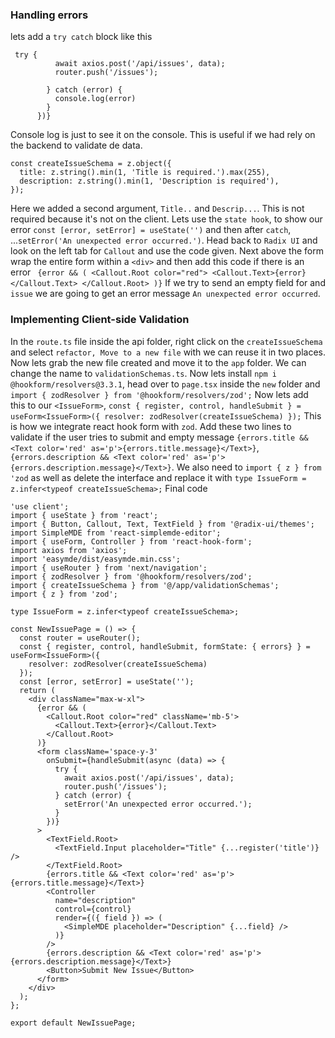 ### Handling errors
lets add a `try catch` block like this
```
 try {
          await axios.post('/api/issues', data);
          router.push('/issues');
          
        } catch (error) {
          console.log(error)
        }
      })}
```
Console log is just to see it on the console. This is useful if we had rely on the backend to validate de data.
```
const createIssueSchema = z.object({
  title: z.string().min(1, 'Title is required.').max(255),
  description: z.string().min(1, 'Description is required'),
});
```
Here we added a second argument, `Title..` and `Descrip...`. This is not required because it's not on the client. Lets use the `state hook`,
to show our error `const [error, setError] = useState('')` and then after `catch`, ...`setError('An unexpected error occurred.')`. Head back to
`Radix UI` and look on the left tab for `Callout` and use the code given. Next above the form wrap the entire form within a `<div>` and then add 
this code if there is an error ```
{error && (
        <Callout.Root color="red">
          <Callout.Text>{error}</Callout.Text>
        </Callout.Root>
      )}```
If we try to send an empty field for and `issue` we are going to get an error message `An unexpected error occurred`.


### Implementing Client-side Validation
In the `route.ts` file inside the api folder, right click on the `createIssueSchema` and select `refactor, Move to a new file` with we can reuse it in two places. Now lets grab the new file created and move it to the `app` folder. We can change the name to `validationSchemas.ts`. Now lets install `npm i @hookform/resolvers@3.3.1`, head over to `page.tsx` inside the `new` folder and `import { zodResolver } from '@hookform/resolvers/zod';` Now lets add this to our `<IssueForm>`, `const { register, control, handleSubmit } = useForm<IssueForm>({
    resolver: zodResolver(createIssueSchema)
  });` This is how we integrate react hook form with `zod`. Add these two lines to validate if the user tries to submit and empty message
  `{errors.title && <Text color='red' as='p'>{errors.title.message}</Text>}`, `{errors.description && <Text color='red' as='p'>{errors.description.message}</Text>}`. We also need to `import { z } from 'zod` as well as delete the interface and replace it with
  `type IssueForm = z.infer<typeof createIssueSchema>;`
Final code
```
'use client';
import { useState } from 'react';
import { Button, Callout, Text, TextField } from '@radix-ui/themes';
import SimpleMDE from 'react-simplemde-editor';
import { useForm, Controller } from 'react-hook-form';
import axios from 'axios';
import 'easymde/dist/easymde.min.css';
import { useRouter } from 'next/navigation';
import { zodResolver } from '@hookform/resolvers/zod';
import { createIssueSchema } from '@/app/validationSchemas';
import { z } from 'zod';

type IssueForm = z.infer<typeof createIssueSchema>;

const NewIssuePage = () => {
  const router = useRouter();
  const { register, control, handleSubmit, formState: { errors} } = useForm<IssueForm>({
    resolver: zodResolver(createIssueSchema)
  });
  const [error, setError] = useState('');
  return (
    <div className="max-w-xl">
      {error && (
        <Callout.Root color="red" className='mb-5'>
          <Callout.Text>{error}</Callout.Text>
        </Callout.Root>
      )}
      <form className='space-y-3'
        onSubmit={handleSubmit(async (data) => {
          try {
            await axios.post('/api/issues', data);
            router.push('/issues');
          } catch (error) {
            setError('An unexpected error occurred.');
          }
        })}
      >
        <TextField.Root>
          <TextField.Input placeholder="Title" {...register('title')} />
        </TextField.Root>
        {errors.title && <Text color='red' as='p'>{errors.title.message}</Text>}
        <Controller
          name="description"
          control={control}
          render={({ field }) => (
            <SimpleMDE placeholder="Description" {...field} />
          )}
        />
        {errors.description && <Text color='red' as='p'>{errors.description.message}</Text>}
        <Button>Submit New Issue</Button>
      </form>
    </div>
  );
};

export default NewIssuePage;
```


